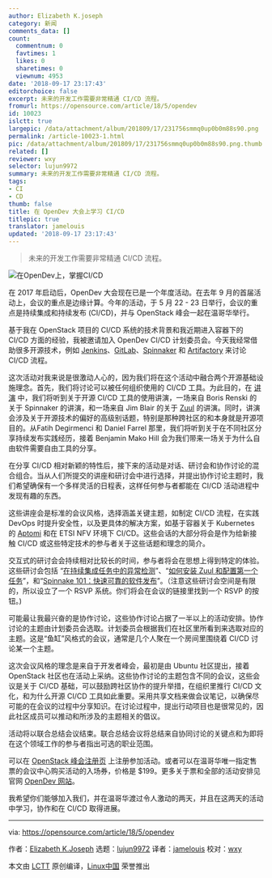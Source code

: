 ```yaml
---
author: Elizabeth K.joseph
category: 新闻
comments_data: []
count:
  commentnum: 0
  favtimes: 1
  likes: 0
  sharetimes: 0
  viewnum: 4953
date: '2018-09-17 23:17:43'
editorchoice: false
excerpt: 未来的开发工作需要非常精通 CI/CD 流程。
fromurl: https://opensource.com/article/18/5/opendev
id: 10023
islctt: true
largepic: /data/attachment/album/201809/17/231756smmq0up0b0m88s90.png
permalink: /article-10023-1.html
pic: /data/attachment/album/201809/17/231756smmq0up0b0m88s90.png.thumb.jpg
related: []
reviewer: wxy
selector: lujun9972
summary: 未来的开发工作需要非常精通 CI/CD 流程。
tags:
- CI
- CD
thumb: false
title: 在 OpenDev 大会上学习 CI/CD
titlepic: true
translator: jamelouis
updated: '2018-09-17 23:17:43'
---
```



> 
> 未来的开发工作需要非常精通 CI/CD 流程。
> 
> 
> 


![在OpenDev上，掌握CI/CD](/data/attachment/album/201809/17/231756smmq0up0b0m88s90.png)


在 2017 年启动后，OpenDev 大会现在已是一个年度活动。在去年 9 月的首届活动上，会议的重点是边缘计算。今年的活动，于 5 月 22 - 23 日举行，会议的重点是持续集成和持续发布 (CI/CD)，并与 OpenStack 峰会一起在温哥华举行。


基于我在 OpenStack 项目的 CI/CD 系统的技术背景和我近期进入容器下的 CI/CD 方面的经验，我被邀请加入 OpenDev CI/CD 计划委员会。今天我经常借助很多开源技术，例如 [Jenkins](https://jenkins.io/)、[GitLab](https://about.gitlab.com/)、[Spinnaker](https://www.spinnaker.io/) 和 [Artifactory](https://jfrog.com/artifactory/) 来讨论 CI/CD 流程。


这次活动对我来说是很激动人心的，因为我们将在这个活动中融合两个开源基础设施理念。首先，我们将讨论可以被任何组织使用的 CI/CD 工具。为此目的，在 [讲演](http://2018.opendevconf.com/schedule/) 中，我们将听到关于开源 CI/CD 工具的使用讲演，一场来自 Boris Renski 的关于 Spinnaker 的讲演，和一场来自 Jim Blair 的关于 [Zuul](https://zuul-ci.org/) 的讲演。同时，讲演会涉及关于开源技术的偏好的高级别话题，特别是那种跨社区的和本身就是开源项目的。从Fatih Degirmenci 和 Daniel Farrel 那里，我们将听到关于在不同社区分享持续发布实践经历，接着 Benjamin Mako Hill 会为我们带来一场关于为什么自由软件需要自由工具的分享。


在分享 CI/CD 相对新颖的特性后，接下来的活动是对话、研讨会和协作讨论的混合组合。当从人们所提交的讲座和研讨会中进行选择，并提出协作讨论主题时，我们希望确保有一个多样灵活的日程表，这样任何参与者都能在 CI/CD 活动进程中发现有趣的东西。


这些讲座会是标准的会议风格，选择涵盖关键主题，如制定 CI/CD 流程，在实践 DevOps 时提升安全性，以及更具体的解决方案，如基于容器关于 Kubernetes 的 [Aptomi](http://aptomi.io/) 和在 ETSI NFV 环境下 CI/CD。这些会话的大部分将会是作为给新接触 CI/CD 或这些特定技术的参与者关于这些话题和理念的简介。


交互式的研讨会会持续相对比较长的时间，参与者将会在思想上得到特定的体验。这些研讨会包括 “[在持续集成任务中的异常检测](https://www.openstack.org/summit/vancouver-2018/summit-schedule/events/21692/anomaly-detection-in-continuous-integration-jobs)”、“[如何安装 Zuul 和配置第一个任务](https://www.openstack.org/summit/vancouver-2018/summit-schedule/events/21693/how-to-install-zuul-and-configure-your-first-jobs)”，和“[Spinnake 101：快速可靠的软件发布](https://www.openstack.org/summit/vancouver-2018/summit-schedule/events/21699/spinnaker-101-releasing-software-with-velocity-and-confidence)”。（注意这些研讨会空间是有限的，所以设立了一个 RSVP 系统。你们将会在会议的链接里找到一个 RSVP 的按钮。)


可能最让我最兴奋的是协作讨论，这些协作讨论占据了一半以上的活动安排。协作讨论的主题由计划委员会选取。计划委员会根据我们在社区里所看到来选取对应的主题。这是“鱼缸”风格式的会议，通常是几个人聚在一个房间里围绕着 CI/CD 讨论某一个主题。


这次会议风格的理念是来自于开发者峰会，最初是由 Ubuntu 社区提出，接着 OpenStack 社区也在活动上采纳。这些协作讨论的主题包含不同的会议，这些会议是关于 CI/CD 基础，可以鼓励跨社区协作的提升举措，在组织里推行 CI/CD 文化，和为什么开源 CI/CD 工具如此重要。采用共享文档来做会议笔记，以确保尽可能的在会议的过程中分享知识。在讨论过程中，提出行动项目也是很常见的，因此社区成员可以推动和所涉及的主题相关的倡议。


活动将以联合总结会议结束。联合总结会议将总结来自协同讨论的关键点和为即将在这个领域工作的参与者指出可选的职业范围。


可以在 [OpenStack 峰会注册页](https://www.eventbrite.com/e/openstack-summit-may-2018-vancouver-tickets-40845826968?aff=VancouverSummit2018) 上注册参加活动。或者可以在温哥华唯一指定售票的会议中心购买活动的入场券，价格是 $199。更多关于票和全部的活动安排见官网 [OpenDev 网站](http://2018.opendevconf.com/)。


我希望你们能够加入我们，并在温哥华渡过令人激动的两天，并且在这两天的活动中学习，协作和在 CI/CD 取得进展。




---


via: <https://opensource.com/article/18/5/opendev>


作者：[Elizabeth K.Joseph](https://opensource.com/users/pleia2) 选题：[lujun9972](https://github.com/lujun9972) 译者：[jamelouis](https://github.com/jamelouis) 校对：[wxy](https://github.com/wxy)


本文由 [LCTT](https://github.com/LCTT/TranslateProject) 原创编译，[Linux中国](https://linux.cn/) 荣誉推出